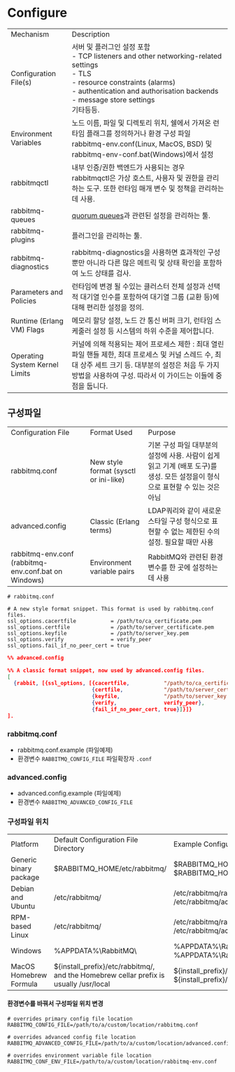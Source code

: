 # Configure

<table>
<tr><td>Mechanism</td><td>Description</td></tr>
<tr><td>Configuration File(s)</td><td>서버 및 플러그인 설정 포함</br>
- TCP listeners and other networking-related settings</br>
- TLS</br>
- resource constraints (alarms)</br>
- authentication and authorisation backends</br>
- message store settings</br>
기타등등.</td></tr>
<tr><td>Environment Variables</td><td>노드 이름, 파일 및 디렉토리 위치, 쉘에서 가져온 런타임 플래그를 정의하거나 환경 구성 파일 rabbitmq-env.conf(Linux, MacOS, BSD) 및 rabbitmq-env-conf.bat(Windows)에서 설정</td></tr>
<tr><td>rabbitmqctl</td><td>내부 인증/권한 백엔드가 사용되는 경우 rabbitmqctl은 가상 호스트, 사용자 및 권한을 관리하는 도구. 또한 런타임 매개 변수 및 정책을 관리하는 데 사용.</td></tr>
<tr><td>rabbitmq-queues</td><td> <a href="https://www.rabbitmq.com/quorum-queues.html">quorum queues</a>과 관련된 설정을 관리하는 툴.</td></tr>
<tr><td>rabbitmq-plugins</td><td>플러그인을 관리하는 툴.</td></tr>
<tr><td>rabbitmq-diagnostics</td><td>rabbitmq-diagnostics을 사용하면 효과적인 구성뿐만 아니라 다른 많은 메트릭 및 상태 확인을 포함하여 노드 상태를 검사.</td></tr>
<tr><td>Parameters and Policies</td><td>런타임에 변경 될 수있는 클러스터 전체 설정과 선택적 대기열 인수를 포함하여 대기열 그룹 (교환 등)에 대해 편리한 설정을 정의.</td></tr>
<tr><td>Runtime (Erlang VM) Flags</td><td>메모리 할당 설정, 노드 간 통신 버퍼 크기, 런타임 스케줄러 설정 등 시스템의 하위 수준을 제어합니다.</td></tr>
<tr><td>Operating System Kernel Limits</td><td>커널에 의해 적용되는 제어 프로세스 제한 : 최대 열린 파일 핸들 제한, 최대 프로세스 및 커널 스레드 수, 최대 상주 세트 크기 등.
대부분의 설정은 처음 두 가지 방법을 사용하여 구성. 따라서 이 가이드는 이들에 중점을 둡니다.</td></tr>
</table>

## 구성파일

<table>
<tr><td>Configuration File</td><td>Format Used</td><td>Purpose</td></tr>
<tr><td>rabbitmq.conf</td><td>New style format (sysctl or ini-like)</td><td>기본 구성 파일 대부분의 설정에 사용. 사람이 쉽게 읽고 기계 (배포 도구)를 생성. 모든 설정을이 형식으로 표현할 수 있는 것은 아님</td></tr>
<tr><td>advanced.config</td><td>Classic (Erlang terms)</td><td>LDAP쿼리와 같이 새로운 스타일 구성 형식으로 표현할 수 없는 제한된 수의 설정. 필요할 때만 사용</td></tr>
<tr><td>rabbitmq-env.conf (rabbitmq-env.conf.bat on Windows)</td><td>Environment variable pairs</td><td>RabbitMQ와 관련된 환경 변수를 한 곳에 설정하는데 사용</td></tr>
</table>

```properties
# rabbitmq.conf

# A new style format snippet. This format is used by rabbitmq.conf files.
ssl_options.cacertfile           = /path/to/ca_certificate.pem
ssl_options.certfile             = /path/to/server_certificate.pem
ssl_options.keyfile              = /path/to/server_key.pem
ssl_options.verify               = verify_peer
ssl_options.fail_if_no_peer_cert = true
```

```json
%% advanced.config

%% A classic format snippet, now used by advanced.config files.
[
  {rabbit, [{ssl_options, [{cacertfile,           "/path/to/ca_certificate.pem"},
                           {certfile,             "/path/to/server_certificate.pem"},
                           {keyfile,              "/path/to/server_key.pem"},
                           {verify,               verify_peer},
                           {fail_if_no_peer_cert, true}]}]}
].
```

### rabbitmq.conf

- rabbitmq.conf.example (파일예제)
- 환경변수 `RABBITMQ_CONFIG_FILE` 파일확장자 `.conf`

### advanced.config

- advanced.config.example (파일예제)
- 환경변수 `RABBITMQ_ADVANCED_CONFIG_FILE`

### 구성파일 위치

<table>
<tr><td>Platform</td><td>Default Configuration File Directory</td><td>Example Configuration File Paths</td></tr>
<tr><td>Generic binary package</td><td>$RABBITMQ_HOME/etc/rabbitmq/</td><td>$RABBITMQ_HOME/etc/rabbitmq/rabbitmq.conf, $RABBITMQ_HOME/etc/rabbitmq/advanced.config</td></tr>
<tr><td>Debian and Ubuntu</td><td>/etc/rabbitmq/</td><td>/etc/rabbitmq/rabbitmq.conf, /etc/rabbitmq/advanced.config</td></tr>
<tr><td>RPM-based Linux</td><td>/etc/rabbitmq/</td><td>/etc/rabbitmq/rabbitmq.conf, /etc/rabbitmq/advanced.config</td></tr>
<tr><td>Windows</td><td>%APPDATA%\RabbitMQ\</td><td>%APPDATA%\RabbitMQ\rabbitmq.conf, %APPDATA%\RabbitMQ\advanced.config</td></tr>
<tr><td>MacOS Homebrew Formula</td><td>${install_prefix}/etc/rabbitmq/, and the Homebrew cellar prefix is usually /usr/local</td><td>${install_prefix}/etc/rabbitmq/rabbitmq.conf, ${install_prefix}/etc/rabbitmq/advanced.config</td></tr>
</table>

#### 환경변수를 바꿔서 구성파일 위치 변경

```properties
# overrides primary config file location
RABBITMQ_CONFIG_FILE=/path/to/a/custom/location/rabbitmq.conf

# overrides advanced config file location
RABBITMQ_ADVANCED_CONFIG_FILE=/path/to/a/custom/location/advanced.config

# overrides environment variable file location
RABBITMQ_CONF_ENV_FILE=/path/to/a/custom/location/rabbitmq-env.conf
```

